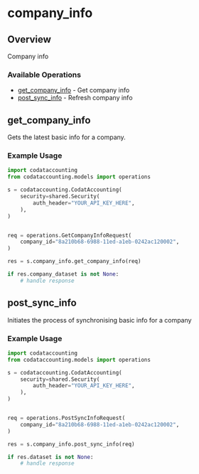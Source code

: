 # company_info

## Overview

Company info

### Available Operations

* [get_company_info](#get_company_info) - Get company info
* [post_sync_info](#post_sync_info) - Refresh company info

## get_company_info

Gets the latest basic info for a company.

### Example Usage

```python
import codataccounting
from codataccounting.models import operations

s = codataccounting.CodatAccounting(
    security=shared.Security(
        auth_header="YOUR_API_KEY_HERE",
    ),
)


req = operations.GetCompanyInfoRequest(
    company_id="8a210b68-6988-11ed-a1eb-0242ac120002",
)

res = s.company_info.get_company_info(req)

if res.company_dataset is not None:
    # handle response
```

## post_sync_info

Initiates the process of synchronising basic info for a company

### Example Usage

```python
import codataccounting
from codataccounting.models import operations

s = codataccounting.CodatAccounting(
    security=shared.Security(
        auth_header="YOUR_API_KEY_HERE",
    ),
)


req = operations.PostSyncInfoRequest(
    company_id="8a210b68-6988-11ed-a1eb-0242ac120002",
)

res = s.company_info.post_sync_info(req)

if res.dataset is not None:
    # handle response
```
